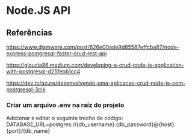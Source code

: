 # Node.JS API

## Referências

https://www.djamware.com/post/626e00ade9d85587effcba87/node-express-postgresql-faster-crud-rest-api

https://glaucia86.medium.com/developing-a-crud-node-js-application-with-postgresql-d25febb1cc4

https://dev.to/azure/desenvolvendo-uma-aplicacao-crud-node-js-com-postgresql-3clk


### Criar um arquivo .env na raíz do projeto
Adicionar e editar o seguinte trecho de código:
DATABASE_URL=postgres://{db_username}:{db_password}@{host}:{port}/{db_name}
